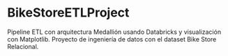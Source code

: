 # BikeStoreETLProject
Pipeline ETL con arquitectura Medallión usando Databricks y visualización con Matplotlib. Proyecto de ingeniería de datos con el dataset Bike Store Relacional.
